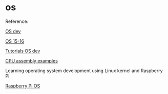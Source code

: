 # os

Reference:

[OS dev](https://www.cs.bham.ac.uk/~exr/lectures/opsys/10_11/lectures/os-dev.pdf)

[OS 15-16](https://www.cs.bham.ac.uk/~exr/lectures/opsys/15_16/lectures.php)

[Tutorials OS dev](http://wiki.osdev.org/Tutorials)


[CPU assembly examples](https://github.com/takenobu-hs/cpu-assembly-examples)

Learning operating system development using Linux kernel and Raspberry Pi

[Raspberry Pi OS](https://github.com/s-matyukevich/raspberry-pi-os)
